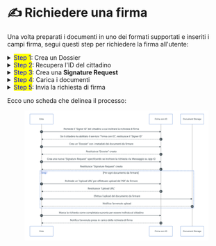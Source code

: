 # ✍ Richiedere una firma

Una volta preparati i documenti in uno dei formati supportati e inseriti i campi firma, segui questi step per richiedere la firma all'utente:

<details>

<summary><mark style="color:blue;">Step 1</mark>: Crea un Dossier</summary>

[Per scoprire come farlo, vai qui ](../creare-il-dossier.md)

</details>

<details>

<summary><mark style="color:blue;">Step 2</mark>: Recupera l'ID del cittadino</summary>

[Per scoprire come farlo, vai qui ](recupero-id-del-cittadino.md)

</details>

<details>

<summary><mark style="color:blue;">Step 3</mark>: Crea una <strong>Signature Request</strong></summary>

[Per scoprire come farlo, vai qui ](creazione-di-una-signature-request.md)

</details>

<details>

<summary><mark style="color:blue;">Step 4</mark>: Carica i documenti</summary>

[Per scoprire come farlo, vai qui ](upload-dei-documenti.md)

</details>

<details>

<summary><mark style="color:blue;">Step 5</mark>: Invia la richiesta di firma </summary>

[Per scoprire come farlo, vai qui](invio-della-richiesta-di-firma/)&#x20;

</details>

Ecco uno scheda che delinea il processo:

<figure><img src="../.gitbook/assets/image (5).png" alt=""><figcaption></figcaption></figure>
